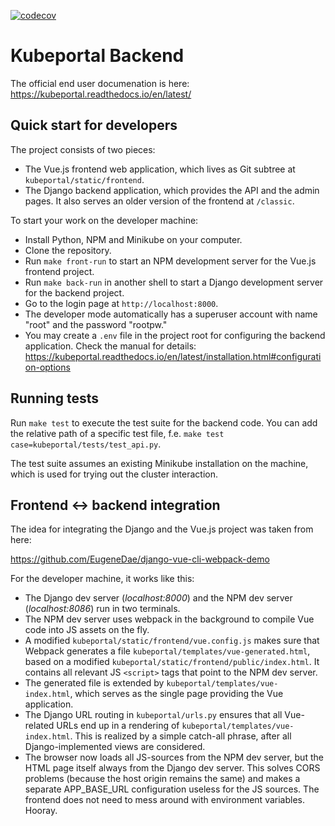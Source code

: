 [![codecov](https://codecov.io/gh/kubeportal/kubeportal/branch/master/graph/badge.svg?token=9JYI6Q59H6)](https://codecov.io/gh/kubeportal/kubeportal)

# Kubeportal Backend

The official end user documenation is here: https://kubeportal.readthedocs.io/en/latest/

## Quick start for developers

The project consists of two pieces:

- The Vue.js frontend web application, which lives as Git subtree at `kubeportal/static/frontend`.
- The Django backend application, which provides the API and the admin pages.
  It also serves an older version of the frontend at `/classic`.

To start your work on the developer machine:

- Install Python, NPM and Minikube on your computer.
- Clone the repository.
- Run `make front-run` to start an NPM development server for the Vue.js frontend project.  
- Run `make back-run` in another shell to start a Django development server for the backend project.
- Go to the login page at `http://localhost:8000`.
- The developer mode automatically has a superuser account with name "root" and the password "rootpw."
- You may create a `.env` file in the project root for configuring the backend application. 
  Check the manual for details: https://kubeportal.readthedocs.io/en/latest/installation.html#configuration-options

## Running tests

Run `make test` to execute the test suite for the backend code. You can add the relative path of a specific test file, f.e. `make test case=kubeportal/tests/test_api.py`. 

The test suite assumes an existing Minikube installation on the machine, which is used for trying out the cluster interaction.

## Frontend <-> backend integration

The idea for integrating the Django and the Vue.js project was taken from here:

https://github.com/EugeneDae/django-vue-cli-webpack-demo

For the developer machine, it works like this:

- The Django dev server (*localhost:8000*) and the NPM dev server (*localhost:8086*) run in two terminals.
- The NPM dev server uses webpack in the background to compile Vue code into JS assets on the fly.
- A modified `kubeportal/static/frontend/vue.config.js` makes sure that Webpack generates a file `kubeportal/templates/vue-generated.html`, based on a modified `kubeportal/static/frontend/public/index.html`. It contains all relevant
  JS `<script>` tags that point to the NPM dev server.
- The generated file is extended by `kubeportal/templates/vue-index.html`, which serves as the single page providing the Vue application. 
- The Django URL routing in `kubeportal/urls.py` ensures that all Vue-related URLs end up in a rendering of `kubeportal/templates/vue-index.html`. This is realized by a simple catch-all phrase, after all Django-implemented views are considered.
- The browser now loads all JS-sources from the NPM dev server, but the HTML page itself always from the Django dev server. This solves CORS problems (because the host origin remains the same) and makes a separate APP_BASE_URL configuration useless for the JS sources. The frontend does not need to mess around with environment variables. Hooray.
